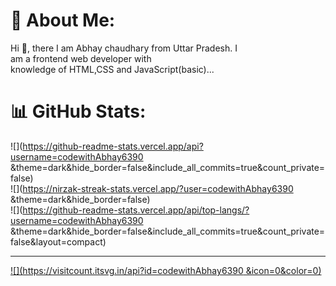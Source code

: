 # 💫 About Me:
Hi  👋, there I am  Abhay chaudhary from Uttar Pradesh. I<br>am a frontend web developer with<br>knowledge of HTML,CSS and JavaScript(basic)...

# 📊 GitHub Stats:
![](https://github-readme-stats.vercel.app/api?username=codewithAbhay6390 &theme=dark&hide_border=false&include_all_commits=true&count_private=false)<br/>
![](https://nirzak-streak-stats.vercel.app/?user=codewithAbhay6390 &theme=dark&hide_border=false)<br/>
![](https://github-readme-stats.vercel.app/api/top-langs/?username=codewithAbhay6390 &theme=dark&hide_border=false&include_all_commits=true&count_private=false&layout=compact)

---
[![](https://visitcount.itsvg.in/api?id=codewithAbhay6390 &icon=0&color=0)](https://visitcount.itsvg.in)

<!-- Proudly created with GPRM ( https://gprm.itsvg.in ) -->
